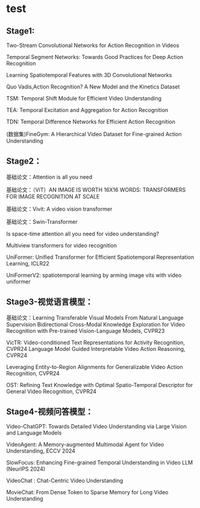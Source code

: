 # test
## Stage1:
Two-Stream Convolutional Networks for Action Recognition in Videos

Temporal Segment Networks: Towards Good Practices for Deep Action Recognition

Learning Spatiotemporal Features with 3D Convolutional Networks

Quo Vadis,Action Recognition? A New Model and the Kinetics Dataset

TSM: Temporal Shift Module for Efficient Video Understanding

TEA: Temporal Excitation and Aggregation for Action Recognition

TDN: Temporal Difference Networks for Efficient Action Recognition

(数据集)FineGym: A Hierarchical Video Dataset for Fine-grained Action Understanding

## Stage2：
基础论文：Attention is all you need

基础论文：（ViT）AN IMAGE IS WORTH 16X16 WORDS: TRANSFORMERS FOR IMAGE RECOGNITION AT SCALE

基础论文：Vivit: A video vision transformer 

基础论文：Swin-Transformer

Is space-time attention all you need for video understanding? 

Multiview transformers for video recognition

UniFormer: Unified Transformer for Efficient Spatiotemporal Representation Learning, ICLR22

UniFormerV2: spatiotemporal learning by arming image vits with video uniformer 

## Stage3-视觉语言模型：
基础论文：Learning Transferable Visual Models From Natural Language Supervision
Bidirectional Cross-Modal Knowledge Exploration for Video Recognition with Pre-trained Vision-Language Models, CVPR23

VicTR: Video-conditioned Text Representations for Activity Recognition, CVPR24
Language Model Guided Interpretable Video Action Reasoning, CVPR24

Leveraging Entity-to-Region Alignments for Generalizable Video Action Recognition, CVPR24

OST: Refining Text Knowledge with Optimal Spatio-Temporal Descriptor for General Video Recognition, CVPR24

## Stage4-视频问答模型：
Video-ChatGPT: Towards Detailed Video Understanding via Large Vision and Language Models

VideoAgent: A Memory-augmented Multimodal Agent for Video Understanding, ECCV 2024

SlowFocus: Enhancing Fine-grained Temporal Understanding in Video LLM (NeurIPS 2024)

VideoChat : Chat-Centric Video Understanding

MovieChat: From Dense Token to Sparse Memory for Long Video Understanding